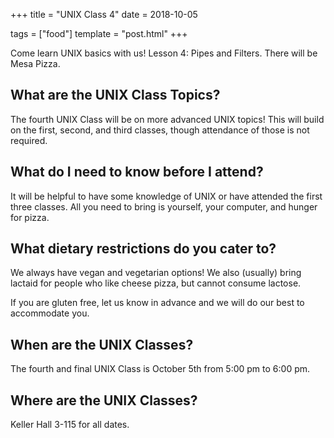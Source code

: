 +++
title = "UNIX Class 4"
date = 2018-10-05

tags = ["food"]
template = "post.html"
+++

Come learn UNIX basics with us! Lesson 4: Pipes and Filters. There will be Mesa Pizza. 

<!-- more -->

## What are the UNIX Class Topics?

The fourth UNIX Class will be on more advanced UNIX topics! This will build on the first, second, and third classes, though attendance of those is not required.

## What do I need to know before I attend?

It will be helpful to have some knowledge of UNIX or have attended the first three classes. All you need to bring is yourself, your computer, and hunger for pizza. 

## What dietary restrictions do you cater to?

We always have vegan and vegetarian options! We also (usually) bring lactaid for people who like cheese pizza, but cannot consume lactose. 

If you are gluten free, let us know in advance and we will do our best to accommodate you.

## When are the UNIX Classes?
The fourth and final UNIX Class is October 5th from 5:00 pm to 6:00 pm.

## Where are the UNIX Classes?
Keller Hall 3-115 for all dates.
